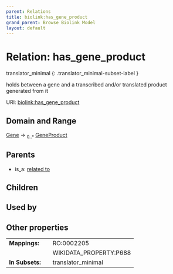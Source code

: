 ```yaml
---
parent: Relations
title: biolink:has_gene_product
grand_parent: Browse Biolink Model
layout: default
---
```


# Relation: has_gene_product

translator_minimal
{: .translator_minimal-subset-label }


holds between a gene and a transcribed and/or translated product generated from it

URI: [biolink:has_gene_product](https://w3id.org/biolink/vocab/has_gene_product)

## Domain and Range

[Gene](Gene.md) ->  <sub>0..*</sub> [GeneProduct](GeneProduct.md)

## Parents

 *  is_a: [related to](related_to.md)

## Children


## Used by


## Other properties

|  |  |  |
| --- | --- | --- |
| **Mappings:** | | RO:0002205 |
|  | | WIKIDATA_PROPERTY:P688 |
| **In Subsets:** | | translator_minimal |


